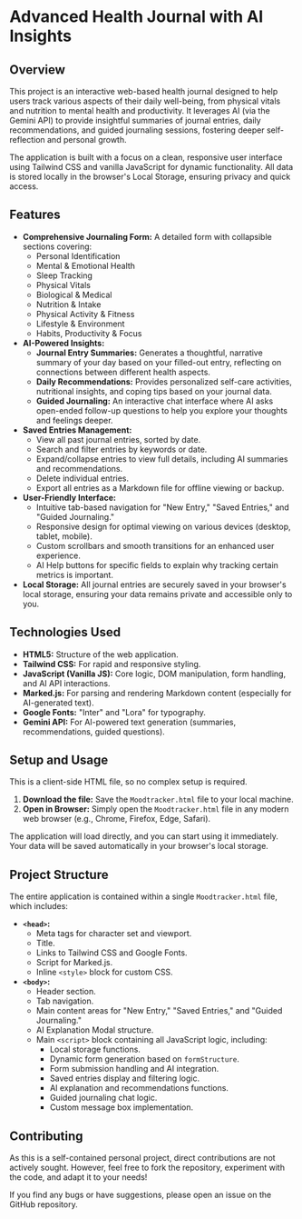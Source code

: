 # Advanced Health Journal with AI Insights

## Overview

This project is an interactive web-based health journal designed to help users track various aspects of their daily well-being, from physical vitals and nutrition to mental health and productivity. It leverages AI (via the Gemini API) to provide insightful summaries of journal entries, daily recommendations, and guided journaling sessions, fostering deeper self-reflection and personal growth.

The application is built with a focus on a clean, responsive user interface using Tailwind CSS and vanilla JavaScript for dynamic functionality. All data is stored locally in the browser's Local Storage, ensuring privacy and quick access.

## Features

* **Comprehensive Journaling Form:** A detailed form with collapsible sections covering:
    * Personal Identification
    * Mental & Emotional Health
    * Sleep Tracking
    * Physical Vitals
    * Biological & Medical
    * Nutrition & Intake
    * Physical Activity & Fitness
    * Lifestyle & Environment
    * Habits, Productivity & Focus
* **AI-Powered Insights:**
    * **Journal Entry Summaries:** Generates a thoughtful, narrative summary of your day based on your filled-out entry, reflecting on connections between different health aspects.
    * **Daily Recommendations:** Provides personalized self-care activities, nutritional insights, and coping tips based on your journal data.
    * **Guided Journaling:** An interactive chat interface where AI asks open-ended follow-up questions to help you explore your thoughts and feelings deeper.
* **Saved Entries Management:**
    * View all past journal entries, sorted by date.
    * Search and filter entries by keywords or date.
    * Expand/collapse entries to view full details, including AI summaries and recommendations.
    * Delete individual entries.
    * Export all entries as a Markdown file for offline viewing or backup.
* **User-Friendly Interface:**
    * Intuitive tab-based navigation for "New Entry," "Saved Entries," and "Guided Journaling."
    * Responsive design for optimal viewing on various devices (desktop, tablet, mobile).
    * Custom scrollbars and smooth transitions for an enhanced user experience.
    * AI Help buttons for specific fields to explain why tracking certain metrics is important.
* **Local Storage:** All journal entries are securely saved in your browser's local storage, ensuring your data remains private and accessible only to you.

## Technologies Used

* **HTML5:** Structure of the web application.
* **Tailwind CSS:** For rapid and responsive styling.
* **JavaScript (Vanilla JS):** Core logic, DOM manipulation, form handling, and AI API interactions.
* **Marked.js:** For parsing and rendering Markdown content (especially for AI-generated text).
* **Google Fonts:** "Inter" and "Lora" for typography.
* **Gemini API:** For AI-powered text generation (summaries, recommendations, guided questions).

## Setup and Usage

This is a client-side HTML file, so no complex setup is required.

1.  **Download the file:** Save the `Moodtracker.html` file to your local machine.
2.  **Open in Browser:** Simply open the `Moodtracker.html` file in any modern web browser (e.g., Chrome, Firefox, Edge, Safari).

The application will load directly, and you can start using it immediately. Your data will be saved automatically in your browser's local storage.

## Project Structure

The entire application is contained within a single `Moodtracker.html` file, which includes:

* **`<head>`:**
    * Meta tags for character set and viewport.
    * Title.
    * Links to Tailwind CSS and Google Fonts.
    * Script for Marked.js.
    * Inline `<style>` block for custom CSS.
* **`<body>`:**
    * Header section.
    * Tab navigation.
    * Main content areas for "New Entry," "Saved Entries," and "Guided Journaling."
    * AI Explanation Modal structure.
    * Main `<script>` block containing all JavaScript logic, including:
        * Local storage functions.
        * Dynamic form generation based on `formStructure`.
        * Form submission handling and AI integration.
        * Saved entries display and filtering logic.
        * AI explanation and recommendations functions.
        * Guided journaling chat logic.
        * Custom message box implementation.

## Contributing

As this is a self-contained personal project, direct contributions are not actively sought. However, feel free to fork the repository, experiment with the code, and adapt it to your needs!

If you find any bugs or have suggestions, please open an issue on the GitHub repository.
